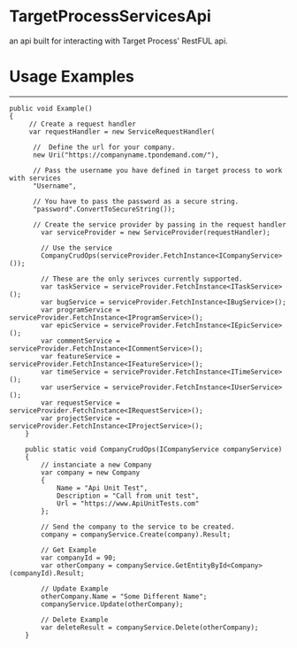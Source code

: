 # TargetProcessServicesApi

an api built for interacting with Target Process' RestFUL api.


# Usage Examples
---
    public void Example()
    {
         // Create a request handler
         var requestHandler = new ServiceRequestHandler(

          //  Define the url for your company.
          new Uri("https://companyname.tpondemand.com/"), 

          // Pass the username you have defined in target process to work with services
          "Username",
         
          // You have to pass the password as a secure string.
          "password".ConvertToSecureString());

          // Create the service provider by passing in the request handler
	        var serviceProvider = new ServiceProvider(requestHandler);
	
	        // Use the service
	        CompanyCrudOps(serviceProvider.FetchInstance<ICompanyService>());
	
	        // These are the only serivces currently supported.
	        var taskService = serviceProvider.FetchInstance<ITaskService>();
	        var bugService = serviceProvider.FetchInstance<IBugService>();
	        var programService = serviceProvider.FetchInstance<IProgramService>();
	        var epicService = serviceProvider.FetchInstance<IEpicService>();
	        var commentService = serviceProvider.FetchInstance<ICommentService>();
	        var featureService = serviceProvider.FetchInstance<IFeatureService>();
	        var timeService = serviceProvider.FetchInstance<ITimeService>();
	        var userService = serviceProvider.FetchInstance<IUserService>();
	        var requestService = serviceProvider.FetchInstance<IRequestService>();
	        var projectService = serviceProvider.FetchInstance<IProjectService>();
	    }
	
	    public static void CompanyCrudOps(ICompanyService companyService)
	    {
	        // instanciate a new Company
	        var company = new Company
	        {
	            Name = "Api Unit Test",
	            Description = "Call from unit test",
	            Url = "https://www.ApiUnitTests.com"
	        };
	
	        // Send the company to the service to be created.
	        company = companyService.Create(company).Result;
	
	        // Get Example
	        var companyId = 90;
	        var otherCompany = companyService.GetEntityById<Company>(companyId).Result;
	
	        // Update Example
	        otherCompany.Name = "Some Different Name";
	        companyService.Update(otherCompany);
	
	        // Delete Example
	        var deleteResult = companyService.Delete(otherCompany);
	    }
